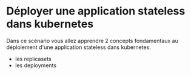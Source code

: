 # Déployer une application stateless dans kubernetes

Dans ce scénario vous allez apprendre 2 concepts fondamentaux au déploiement d'une application stateless dans kubernetes:
- les replicasets
- les deployments